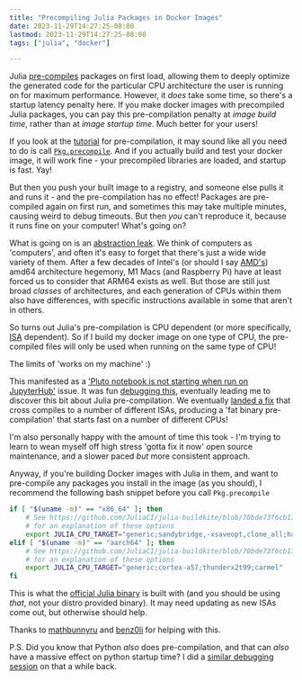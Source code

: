```yaml
---
title: "Precompiling Julia Packages in Docker Images"
date: 2023-11-29T14:27:25-08:00
lastmod: 2023-11-29T14:27:25-08:00
tags: ["julia", "docker"]

---
```

Julia [pre-compiles](https://julialang.org/blog/2021/01/precompile_tutorial/) packages on first load, allowing them to deeply optimize the generated code for the particular CPU architecture the user is running on for maximum performance. However, it *does* take some time, so there's a startup latency penalty here. If you make docker images with precompiled Julia packages, you can pay this pre-compilation penalty at *image build time*, rather than at *image startup time*. Much better for your users!

If you look at the [tutorial](https://julialang.org/blog/2021/01/precompile_tutorial/) for pre-compilation, it may sound like all you need to do is call [`Pkg.precompile`](https://pkgdocs.julialang.org/v1/api/#Pkg.precompile). And if you actually build and test your docker image, it will work fine - your precompiled libraries are loaded, and startup is fast. Yay!

But then you push your built image to a registry, and someone else pulls it and runs it - and the pre-compilation has no effect! Packages are pre-compiled again on first run, and sometimes this may take multiple minutes, causing weird to debug timeouts. But then *you* can't reproduce it, because it runs fine on your computer! What's going on?

What is going on is an [abstraction leak](https://www.joelonsoftware.com/2002/11/11/the-law-of-leaky-abstractions/). We think of computers as 'computers', and often it's easy to forget that there's just a wide wide variety of them. After a few decades of Intel's (or should I say [AMD's](https://en.wikipedia.org/wiki/X86-64#History_2)) amd64 architecture hegemony, M1 Macs (and Raspberry Pi) have at least forced us to consider that ARM64 exists as well. But those are still just broad *classes* of architectures, and each generation of CPUs within them also have differences, with specific instructions available in some that aren't in others.

So turns out Julia's pre-compilation is CPU dependent (or more specifically, [ISA](https://en.wikipedia.org/wiki/Instruction_set_architecture) dependent). So if I build my docker image on one type of CPU, the pre-compiled files will only be used when running on the same type of CPU!

The limits of 'works on my machine' :)

This manifested as a ['Pluto notebook is not starting when run on JupyterHub'](https://github.com/jupyter/docker-stacks/issues/2015) issue. It was fun [debugging this](https://github.com/jupyter/docker-stacks/issues/2015#issuecomment-1829232453), eventually leading me to discover this bit about Julia pre-compilation. We eventually [landed a fix](https://github.com/jupyter/docker-stacks/pull/2044) that cross compiles to a number of different ISAs, producing a 'fat binary pre-compilation' that starts fast on a number of different CPUs!

I'm also personally happy with the amount of time this took - I'm trying to learn to wean myself off high stress 'gotta fix it now' open source maintenance, and a slower paced *but* more consistent approach.

Anyway, if you're building Docker images with Julia in them, and want to pre-compile any packages you install in the image (as you should), I recommend the following bash snippet before you call `Pkg.precompile`

```bash
if [ "$(uname -m)" == "x86_64" ]; then
    # See https://github.com/JuliaCI/julia-buildkite/blob/70bde73f6cb17d4381b62236fc2d96b1c7acbba7/utilities/build_envs.sh#L24
    # for an explanation of these options
    export JULIA_CPU_TARGET="generic;sandybridge,-xsaveopt,clone_all;haswell,-rdrnd,base(1)"
elif [ "$(uname -m)" == "aarch64" ]; then
    # See https://github.com/JuliaCI/julia-buildkite/blob/70bde73f6cb17d4381b62236fc2d96b1c7acbba7/utilities/build_envs.sh#L54
    # for an explanation of these options
    export JULIA_CPU_TARGET="generic;cortex-a57;thunderx2t99;carmel"
fi
```

This is what the [official Julia binary](https://julialang.org/downloads/) is built with (and you should be using *that*, not your distro provided binary). It may need updating as new ISAs come out, but otherwise should help.

Thanks to [mathbunnyru](https://github.com/mathbunnyru) and [benz0li](https://github.com/benz0li) for helping with this.

P.S. Did you know that Python *also* does pre-compilation, and that can *also* have a massive effect on python startup time? I did a [similar debugging session](https://github.com/pangeo-data/pangeo-docker-images/pull/426) on that a while back.
